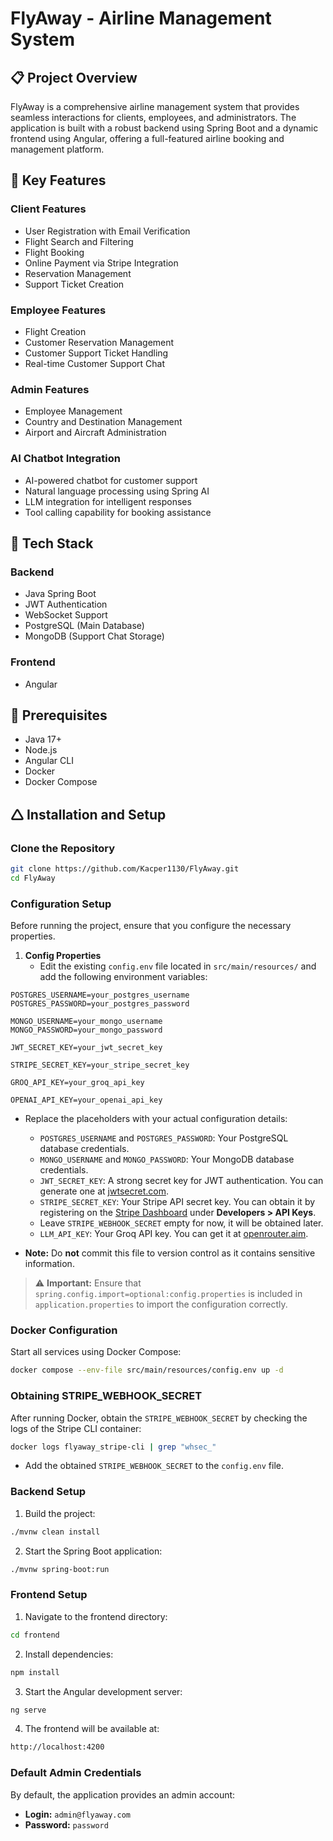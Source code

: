 # FlyAway - Airline Management System

## 📋 Project Overview

FlyAway is a comprehensive airline management system that provides seamless interactions for clients, employees, and administrators. The application is built with a robust backend using Spring Boot and a dynamic frontend using Angular, offering a full-featured airline booking and management platform.

## 🚀 Key Features

### Client Features

- User Registration with Email Verification
- Flight Search and Filtering
- Flight Booking
- Online Payment via Stripe Integration
- Reservation Management
- Support Ticket Creation

### Employee Features

- Flight Creation
- Customer Reservation Management
- Customer Support Ticket Handling
- Real-time Customer Support Chat

### Admin Features

- Employee Management
- Country and Destination Management
- Airport and Aircraft Administration

### AI Chatbot Integration

- AI-powered chatbot for customer support
- Natural language processing using Spring AI
- LLM integration for intelligent responses
- Tool calling capability for booking assistance

## 🔧 Tech Stack

### Backend

- Java Spring Boot
- JWT Authentication
- WebSocket Support
- PostgreSQL (Main Database)
- MongoDB (Support Chat Storage)

### Frontend

- Angular

## 🔧 Prerequisites

- Java 17+
- Node.js
- Angular CLI
- Docker
- Docker Compose

## 🛆 Installation and Setup

### Clone the Repository

```bash
git clone https://github.com/Kacper1130/FlyAway.git
cd FlyAway
```

### Configuration Setup

Before running the project, ensure that you configure the necessary properties.

1. **Config Properties**
   - Edit the existing `config.env` file located in `src/main/resources/` and add the following environment variables:

```properties
POSTGRES_USERNAME=your_postgres_username
POSTGRES_PASSWORD=your_postgres_password

MONGO_USERNAME=your_mongo_username
MONGO_PASSWORD=your_mongo_password

JWT_SECRET_KEY=your_jwt_secret_key

STRIPE_SECRET_KEY=your_stripe_secret_key

GROQ_API_KEY=your_groq_api_key

OPENAI_API_KEY=your_openai_api_key
```

- Replace the placeholders with your actual configuration details:
  - `POSTGRES_USERNAME` and `POSTGRES_PASSWORD`: Your PostgreSQL database credentials.
  - `MONGO_USERNAME` and `MONGO_PASSWORD`: Your MongoDB database credentials.
  - `JWT_SECRET_KEY`: A strong secret key for JWT authentication. You can generate one at [jwtsecret.com](https://jwtsecret.com/generate).
  - `STRIPE_SECRET_KEY`: Your Stripe API secret key. You can obtain it by registering on the [Stripe Dashboard](https://dashboard.stripe.com/register) under **Developers > API Keys**.
  - Leave `STRIPE_WEBHOOK_SECRET` empty for now, it will be obtained later.
  - `LLM_API_KEY`: Your Groq API key. You can get it at [openrouter.aim](https://openrouter.ai/settings/keys).

- **Note:** Do **not** commit this file to version control as it contains sensitive information.

> ⚠️ **Important:** Ensure that `spring.config.import=optional:config.properties` is included in `application.properties` to import the configuration correctly.

### Docker Configuration

Start all services using Docker Compose:

```bash
docker compose --env-file src/main/resources/config.env up -d
```

### Obtaining STRIPE\_WEBHOOK\_SECRET

After running Docker, obtain the `STRIPE_WEBHOOK_SECRET` by checking the logs of the Stripe CLI container:

```bash
docker logs flyaway_stripe-cli | grep "whsec_"
```

- Add the obtained `STRIPE_WEBHOOK_SECRET` to the `config.env` file.

### Backend Setup

1. Build the project:

```bash
./mvnw clean install
```

2. Start the Spring Boot application:

```bash
./mvnw spring-boot:run
```

### Frontend Setup

1. Navigate to the frontend directory:

```bash
cd frontend
```

2. Install dependencies:

```bash
npm install
```

3. Start the Angular development server:

```bash
ng serve
```

4. The frontend will be available at:

```bash
http://localhost:4200
```

### Default Admin Credentials

By default, the application provides an admin account:

- **Login:** `admin@flyaway.com`
- **Password:** `password`


